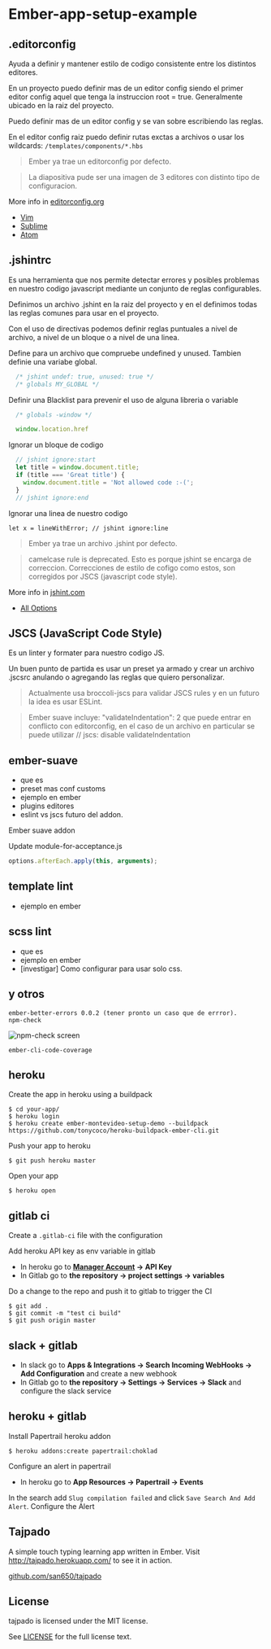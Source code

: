 # Ember-app-setup-example

## .editorconfig

Ayuda a definir y mantener estilo de codigo consistente entre los distintos editores.

En un proyecto puedo definir mas de un editor config siendo el primer editor config aquel que tenga la instruccion root = true. Generalmente ubicado en la raiz del proyecto.

Puedo definir mas de un editor config y se van sobre escribiendo las reglas.

En el editor config raiz puedo definir rutas exctas a archivos o usar los wildcards: ```/templates/components/*.hbs```

> Ember ya trae un editorconfig por defecto.

> La diapositiva pude ser una imagen de 3 editores con distinto tipo de configuracion.

More info in [editorconfig.org](http://editorconfig.org)

* [Vim](https://github.com/editorconfig/editorconfig-vim#readme)
* [Sublime](https://github.com/sindresorhus/editorconfig-sublime#readme)
* [Atom](https://github.com/sindresorhus/atom-editorconfig#readme)

## .jshintrc

Es una herramienta que nos permite detectar errores y posibles problemas en nuestro codigo javascript mediante un conjunto de reglas configurables.

Definimos un archivo .jshint en la raiz del proyecto y en el definimos todas las reglas comunes para usar en el proyecto.

Con el uso de directivas podemos definir reglas puntuales a nivel de archivo, a nivel de un bloque o a nivel de una linea.

Define para un archivo que compruebe undefined y unused. Tambien definie una variabe global.

```javascript
  /* jshint undef: true, unused: true */
  /* globals MY_GLOBAL */
```

Definir una Blacklist para prevenir el uso de alguna libreria o variable

```javascript
  /* globals -window */

  window.location.href
```

Ignorar un bloque de codigo

```javascript
  // jshint ignore:start
  let title = window.document.title;
  if (title === 'Great title') {
    window.document.title = 'Not allowed code :-(';
  }
  // jshint ignore:end
```

Ignorar una linea de nuestro codigo

```
let x = lineWithError; // jshint ignore:line
```

> Ember ya trae un archivo .jshint por defecto.

> camelcase rule is deprecated. Esto es porque jshint se encarga de correccion. Correcciones de estilo de cofigo como estos, son corregidos por JSCS (javascript code style).


More info in [jshint.com](http://jshint.com)

* [All Options](http://jshint.com/docs/options/)

## JSCS (JavaScript Code Style)

Es un linter y formater para nuestro codigo JS.

Un buen punto de partida es usar un preset ya armado y crear un archivo .jscsrc anulando o agregando las reglas que quiero personalizar.

> Actualmente usa broccoli-jscs para validar JSCS rules y en un futuro la idea es usar ESLint.

> Ember suave incluye: "validateIndentation": 2 que puede entrar en conflicto con editorconfig, en el caso de un archivo en particular se puede utilizar // jscs: disable validateIndentation

## ember-suave

* que es
* preset mas conf customs
* ejemplo en ember
* plugins editores
* eslint vs jscs futuro del addon.

Ember suave addon

Update module-for-acceptance.js

```javascript
options.afterEach.apply(this, arguments);
```

## template lint

* ejemplo en ember

## scss lint

* que es
* ejemplo en ember
* [investigar] Como configurar para usar solo css.


## y otros

    ember-better-errors 0.0.2 (tener pronto un caso que de errror).
    npm-check

![npm-check screen](https://www.dropbox.com/s/sne4tcnk0ip1hys/npm-check.png?dl=0)

    ember-cli-code-coverage

## heroku

Create the app in heroku using a buildpack

```
$ cd your-app/
$ heroku login
$ heroku create ember-montevideo-setup-demo --buildpack https://github.com/tonycoco/heroku-buildpack-ember-cli.git
```

Push your app to heroku

```
$ git push heroku master
```

Open your app


```
$ heroku open
```

## gitlab ci

Create a `.gitlab-ci` file with the configuration

Add heroku API key as env variable in gitlab

* In heroku go to **[Manager Account](https://dashboard.heroku.com/account) -> API Key**
* In Gitlab go to **the repository -> project settings -> variables**

Do a change to the repo and push it to gitlab to trigger the CI

```
$ git add .
$ git commit -m "test ci build"
$ git push origin master
```

## slack + gitlab

* In slack go to **Apps & Integrations -> Search Incoming WebHooks -> Add Configuration** and create a new webhook
* In Gitlab go to **the repository -> Settings -> Services -> Slack** and configure the slack service

## heroku + gitlab

Install Papertrail heroku addon

```
$ heroku addons:create papertrail:choklad
```

Configure an alert in papertrail

* In heroku go to **App Resources -> Papertrail -> Events**

In the search add `Slug compilation failed` and click `Save Search And Add Alert`. Configure the Alert

## Tajpado

A simple touch typing learning app written in Ember. Visit http://tajpado.herokuapp.com/ to see it in action.

[github.com/san650/tajpado](https://github.com/san650/tajpado)

## License

tajpado is licensed under the MIT license.

See [LICENSE](./LICENSE) for the full license text.
